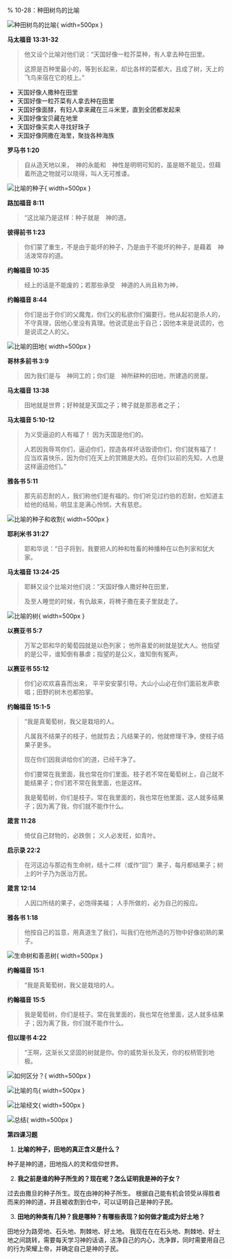 % 10-28：种田树鸟的比喻

![种田树鸟的比喻](../../../docs/WikiImage/image_2024-10-28-08-40-02.png){ width=500px }

__马太福音 13:31-32__

> 他又设个比喻对他们说：“天国好像一粒芥菜种，有人拿去种在田里。
>
> 这原是百种里最小的，等到长起来，却比各样的菜都大，且成了树，天上的飞鸟来宿在它的枝上。”

- 天国好像人撒种在田里
- 天国好像一粒芥菜有人拿去种在田里
- 天国好像面酵，有妇人拿来藏在三斗米里，直到全团都发起来
- 天国好像宝贝藏在地里
- 天国好像买卖人寻找好珠子
- 天国好像网撒在海里，聚拢各种海族

__罗马书 1:20__

> 自从造天地以来，　神的永能和　神性是明明可知的，虽是眼不能见，但藉着所造之物就可以晓得，叫人无可推诿。

![比喻的种子](../../../docs/WikiImage/image_2024-10-28-09-01-22.png){ width=500px }

__路加福音 8:11__

> “这比喻乃是这样：种子就是　神的道。

__彼得前书 1:23__

> 你们蒙了重生，不是由于能坏的种子，乃是由于不能坏的种子，是藉着　神活泼常存的道。

__约翰福音 10:35__

> 经上的话是不能废的；若那些承受　神道的人尚且称为神，

__约翰福音 8:44__

> 你们是出于你们的父魔鬼，你们父的私欲你们偏要行。他从起初是杀人的，不守真理，因他心里没有真理。他说谎是出于自己；因他本来是说谎的，也是说谎之人的父。

![比喻的田地](../../../docs/WikiImage/image_2024-10-28-09-24-06.png){ width=500px }

__哥林多前书 3:9__

> 因为我们是与　神同工的；你们是　神所耕种的田地，所建造的房屋。

__马太福音 13:38__

> 田地就是世界；好种就是天国之子；稗子就是那恶者之子；

__马太福音 5:10-12__

> 为义受逼迫的人有福了！ 因为天国是他们的。
>
> 人若因我辱骂你们，逼迫你们，捏造各样坏话毁谤你们，你们就有福了！ 应当欢喜快乐，因为你们在天上的赏赐是大的。在你们以前的先知，人也是这样逼迫他们。”

__雅各书 5:11__

> 那先前忍耐的人，我们称他们是有福的。你们听见过约伯的忍耐，也知道主给他的结局，明显主是满心怜悯，大有慈悲。

![比喻的种子和收割](../../../docs/WikiImage/image_2024-10-28-09-35-07.png){ width=500px }

__耶利米书 31:27__

> 耶和华说：“日子将到，我要把人的种和牲畜的种播种在以色列家和犹大家。

__马太福音 13:24-25__

> 耶稣又设个比喻对他们说：“天国好像人撒好种在田里，
>
> 及至人睡觉的时候，有仇敌来，将稗子撒在麦子里就走了。

![比喻的树](../../../docs/WikiImage/image_2024-10-29-08-47-09.png){ width=500px }

__以赛亚书 5:7__

> 万军之耶和华的葡萄园就是以色列家； 他所喜爱的树就是犹大人。他指望的是公平，谁知倒有暴虐；指望的是公义，谁知倒有冤声。

__以赛亚书 55:12__

> 你们必欢欢喜喜而出来， 平平安安蒙引导。大山小山必在你们面前发声歌唱；田野的树木也都拍掌。

__约翰福音 15:1-5__

> “我是真葡萄树，我父是栽培的人。
>
> 凡属我不结果子的枝子，他就剪去；凡结果子的，他就修理干净，使枝子结果子更多。
>
> 现在你们因我讲给你们的道，已经干净了。
>
> 你们要常在我里面，我也常在你们里面。枝子若不常在葡萄树上，自己就不能结果子；你们若不常在我里面，也是这样。
>
> 我是葡萄树，你们是枝子。常在我里面的，我也常在他里面，这人就多结果子；因为离了我，你们就不能作什么。

__箴言 11:28__

> 倚仗自己财物的，必跌倒； 义人必发旺，如青叶。

__启示录 22:2__

> 在河这边与那边有生命树，结十二样（或作“回”）果子，每月都结果子；树上的叶子乃为医治万民。

__箴言 12:14__

> 人因口所结的果子，必饱得美福； 人手所做的，必为自己的报应。

__雅各书 1:18__

> 他按自己的旨意，用真道生了我们，叫我们在他所造的万物中好像初熟的果子。

![生命树和善恶树](../../../docs/WikiImage/image_2024-10-29-09-11-38.png){ width=500px }

__约翰福音 15:1__

> “我是真葡萄树，我父是栽培的人。

__约翰福音 15:5__

> 我是葡萄树，你们是枝子。常在我里面的，我也常在他里面，这人就多结果子；因为离了我，你们就不能作什么。

__但以理书 4:22__

> “王啊，这渐长又坚固的树就是你。你的威势渐长及天，你的权柄管到地极。

![如何区分？](../../../docs/WikiImage/image_2024-10-29-09-11-54.png){ width=500px }

![比喻的鸟](../../../docs/WikiImage/image_2024-10-29-09-23-45.png){ width=500px }

![比喻经文](../../../docs/WikiImage/image_2024-10-29-09-25-31.png){ width=500px }

![总结](../../../docs/WikiImage/image_2024-10-29-09-29-27.png){ width=500px }

__第四课习题__

1. __比喻的种子，田地的真正含义是什么？__

种子是神的道，田地指人的灵和信仰世界。

2. __我之前是谁的种子所生的？现在呢？怎么证明我是神的子女？__

过去由撒旦的种子所生。现在由神的种子所生。
根据自己能有机会领受从得胜者而来的神的道，并且被收割到仓中，可以证明自己是神的子民。

3. __田地的种类有几种？我是哪种？有哪些表现？如何做才能成为好土地？__

田地分为路旁地、石头地、荆棘地、好土地。
我现在在在石头地、荆棘地、好土地之间跳转，需要每天学习神的话语，洁净自己的内心，洗净罪，同时需要用自己的行为荣耀上帝，并确定自己是神的子民。
